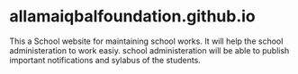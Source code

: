 # allamaiqbalfoundation.github.io
This a School website for maintaining school works. It will help the school administeration to work easiy. school administeration will be able to publish important notifications and sylabus of the students.
